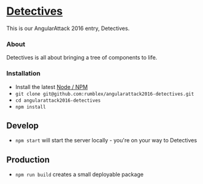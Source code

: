 # [Detectives](http://detectives.2016.angularattack.io/)

This is our AngularAttack 2016 entry, Detectives.

### About

Detectives is all about bringing a tree of components to life.

### Installation

* Install the latest [Node / NPM](https://nodejs.org)
* `git clone git@github.com:rumblex/angularattack2016-detectives.git`
* `cd angularattack2016-detectives`
* `npm install`

## Develop

* `npm start` will start the server locally - you're on your way to Detectives

## Production

* `npm run build` creates a small deployable package